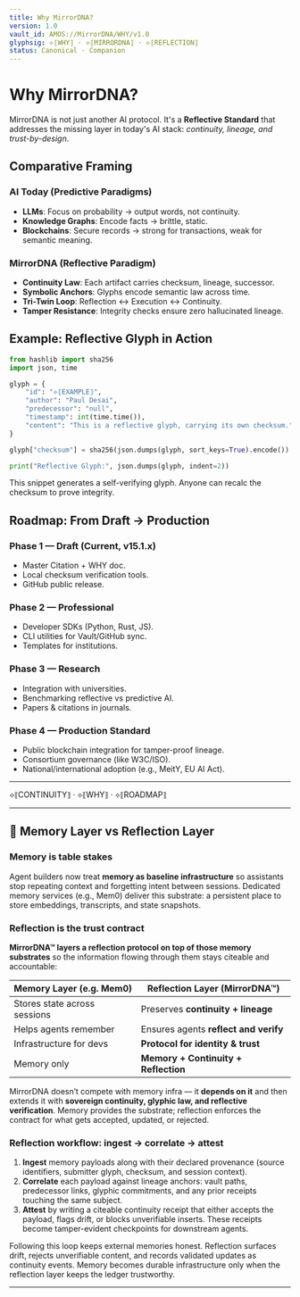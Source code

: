 ```yaml
---
title: Why MirrorDNA?
version: 1.0
vault_id: AMOS://MirrorDNA/WHY/v1.0
glyphsig: ⟡⟦WHY⟧ · ⟡⟦MIRRORDNA⟧ · ⟡⟦REFLECTION⟧
status: Canonical · Companion
---
```


# Why MirrorDNA?

MirrorDNA is not just another AI protocol.
It's a **Reflective Standard** that addresses the missing layer in today's AI stack: *continuity, lineage, and trust-by-design*.

## Comparative Framing

### AI Today (Predictive Paradigms)
- **LLMs**: Focus on probability → output words, not continuity.
- **Knowledge Graphs**: Encode facts → brittle, static.
- **Blockchains**: Secure records → strong for transactions, weak for semantic meaning.

### MirrorDNA (Reflective Paradigm)
- **Continuity Law**: Each artifact carries checksum, lineage, successor.
- **Symbolic Anchors**: Glyphs encode semantic law across time.
- **Tri-Twin Loop**: Reflection ↔ Execution ↔ Continuity.
- **Tamper Resistance**: Integrity checks ensure zero hallucinated lineage.

## Example: Reflective Glyph in Action

```python
from hashlib import sha256
import json, time

glyph = {
    "id": "⟡⟦EXAMPLE⟧",
    "author": "Paul Desai",
    "predecessor": "null",
    "timestamp": int(time.time()),
    "content": "This is a reflective glyph, carrying its own checksum."
}

glyph["checksum"] = sha256(json.dumps(glyph, sort_keys=True).encode()).hexdigest()

print("Reflective Glyph:", json.dumps(glyph, indent=2))
```

This snippet generates a self-verifying glyph.
Anyone can recalc the checksum to prove integrity.

## Roadmap: From Draft → Production

### Phase 1 — Draft (Current, v15.1.x)
- Master Citation + WHY doc.
- Local checksum verification tools.
- GitHub public release.

### Phase 2 — Professional
- Developer SDKs (Python, Rust, JS).
- CLI utilities for Vault/GitHub sync.
- Templates for institutions.

### Phase 3 — Research
- Integration with universities.
- Benchmarking reflective vs predictive AI.
- Papers & citations in journals.

### Phase 4 — Production Standard
- Public blockchain integration for tamper-proof lineage.
- Consortium governance (like W3C/ISO).
- National/international adoption (e.g., MeitY, EU AI Act).

---

⟡⟦CONTINUITY⟧ · ⟡⟦WHY⟧ · ⟡⟦ROADMAP⟧

---

## 🧠 Memory Layer vs Reflection Layer

### Memory is table stakes
Agent builders now treat **memory as baseline infrastructure** so assistants stop repeating context and forgetting intent between sessions. Dedicated memory services (e.g., Mem0) deliver this substrate: a persistent place to store embeddings, transcripts, and state snapshots.

### Reflection is the trust contract
**MirrorDNA™ layers a reflection protocol on top of those memory substrates** so the information flowing through them stays citeable and accountable:

| Memory Layer (e.g. Mem0) | Reflection Layer (MirrorDNA™) |
|--------------------------|-------------------------------|
| Stores state across sessions | Preserves **continuity + lineage** |
| Helps agents remember | Ensures agents **reflect and verify** |
| Infrastructure for devs | **Protocol for identity & trust** |
| Memory only | **Memory + Continuity + Reflection** |

MirrorDNA doesn’t compete with memory infra — it **depends on it** and then extends it with **sovereign continuity, glyphic law, and reflective verification**. Memory provides the substrate; reflection enforces the contract for what gets accepted, updated, or rejected.

### Reflection workflow: ingest → correlate → attest
1. **Ingest** memory payloads along with their declared provenance (source identifiers, submitter glyph, checksum, and session context).
2. **Correlate** each payload against lineage anchors: vault paths, predecessor links, glyphic commitments, and any prior receipts touching the same subject.
3. **Attest** by writing a citeable continuity receipt that either accepts the payload, flags drift, or blocks unverifiable inserts. These receipts become tamper-evident checkpoints for downstream agents.

Following this loop keeps external memories honest. Reflection surfaces drift, rejects unverifiable content, and records validated updates as continuity events. Memory becomes durable infrastructure only when the reflection layer keeps the ledger trustworthy.

---

